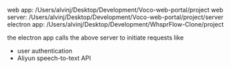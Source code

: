 web app: /Users/alvinj/Desktop/Development/Voco-web-portal/project
web server: /Users/alvinj/Desktop/Development/Voco-web-portal/project/server
electron app: /Users/alvinj/Desktop/Development/WhsprFlow-Clone/project

the electron app calls the above server to initiate requests like
- user authentication
- Aliyun speech-to-text API